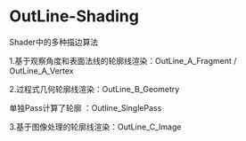 # OutLine-Shading
Shader中的多种描边算法

1.基于观察角度和表面法线的轮廓线渲染：OutLine_A_Fragment / OutLine_A_Vertex

2.过程式几何轮廓线渲染：OutLine_B_Geometry

   单独Pass计算了轮廓 ：Outline_SinglePass

3.基于图像处理的轮廓线渲染：OutLine_C_Image




